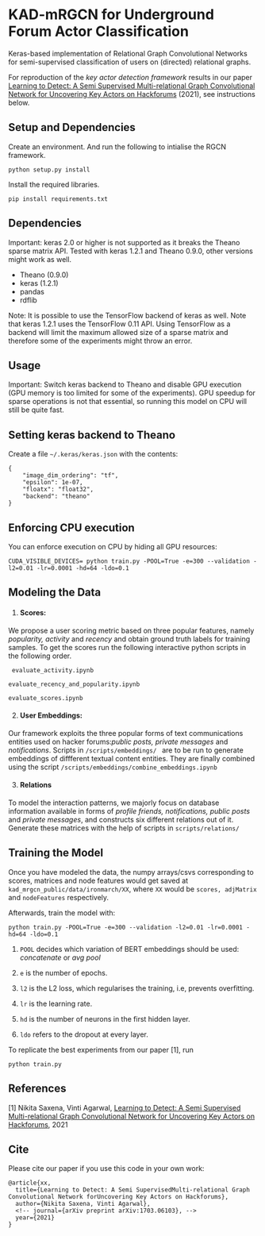 # KAD-mRGCN for Underground Forum Actor Classification

Keras-based implementation of Relational Graph Convolutional Networks for semi-supervised classification of users on (directed) relational graphs.

For reproduction of the *key actor detection framework* results in our paper [Learning to Detect: A Semi Supervised Multi-relational Graph Convolutional Network for Uncovering Key Actors on Hackforums](https://arxiv.org/abs/) (2021), see instructions below.


## Setup and Dependencies

Create an environment. And run the following to intialise the RGCN framework.

```python setup.py install```

Install the required libraries.

``` pip install requirements.txt ```

## Dependencies

Important: keras 2.0 or higher is not supported as it breaks the Theano sparse matrix API. Tested with keras 1.2.1 and Theano 0.9.0, other versions might work as well.

  * Theano (0.9.0)
  * keras (1.2.1)
  * pandas
  * rdflib

Note: It is possible to use the TensorFlow backend of keras as well. Note that keras 1.2.1 uses the TensorFlow 0.11 API. Using TensorFlow as a backend will limit the maximum allowed size of a sparse matrix and therefore some of the experiments might throw an error.

## Usage

Important: Switch keras backend to Theano and disable GPU execution (GPU memory is too limited for some of the experiments). GPU speedup for sparse operations is not that essential, so running this model on CPU will still be quite fast.

## Setting keras backend to Theano

Create a file `~/.keras/keras.json` with the contents:

```
{
    "image_dim_ordering": "tf",
    "epsilon": 1e-07,
    "floatx": "float32",
    "backend": "theano"
}
```

## Enforcing CPU execution

You can enforce execution on CPU by hiding all GPU resources:
```
CUDA_VISIBLE_DEVICES= python train.py -POOL=True -e=300 --validation -l2=0.01 -lr=0.0001 -hd=64 -ldo=0.1
```

## Modeling the Data

1. #### Scores:  
We propose a user scoring metric based on three popular features, namely *popularity, activity* and *recency* and obtain ground truth labels for training samples. To get the scores run the following interactive python scripts in the following order.

``` evaluate_activity.ipynb```

```evaluate_recency_and_popularity.ipynb```

```evaluate_scores.ipynb ```


2. #### User Embeddings:  
Our framework exploits the three popular forms of text communications entities used on hacker forums:*public posts, private messages* and *notifications*. Scripts in  ```/scripts/embeddings/ ``` are to be run to generate embeddings of diffferent textual content entities. They are finally combined using the script ```/scripts/embeddings/combine_embeddings.ipynb```

3. #### Relations
To model the interaction patterns, we majorly focus on database information available in forms of *profile friends, notifications, public posts* and *private messages*, and constructs six different relations out of it. Generate these matrices with the help of scripts in ```scripts/relations/```


## Training the Model

Once you have modeled the data, the numpy arrays/csvs corresponding to scores, matrices and node features would get saved at ```kad_mrgcn_public/data/ironmarch/XX```, where ```XX``` would be ```scores, adjMatrix``` and ```nodeFeatures``` respectively.

Afterwards, train the model with:

```
python train.py -POOL=True -e=300 --validation -l2=0.01 -lr=0.0001 -hd=64 -ldo=0.1
```
1. ```POOL``` decides which variation of BERT embeddings should be used: *concatenate* or *avg pool*

2. ```e``` is the number of epochs.

3. ```l2``` is the L2 loss, which regularises the training, i.e, prevents overfitting.

4. ```lr``` is the learning rate.

5. ```hd``` is the number of neurons in the first hidden layer.

6. ```ldo``` refers to the dropout at every layer.

To replicate the best experiments from our paper [1], run

```
python train.py
```


## References

[1] Nikita Saxena, Vinti Agarwal, [Learning to Detect: A Semi Supervised Multi-relational Graph Convolutional Network for Uncovering Key Actors on Hackforums](), 2021


## Cite

Please cite our paper if you use this code in your own work:

```
@article{xx,
  title={Learning to Detect: A Semi SupervisedMulti-relational Graph Convolutional Network forUncovering Key Actors on Hackforums},
  author={Nikita Saxena, Vinti Agarwal},
  <!-- journal={arXiv preprint arXiv:1703.06103}, -->
  year={2021}
}
```
